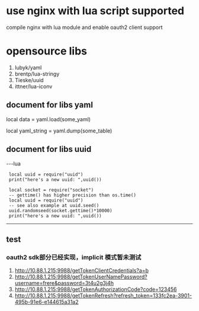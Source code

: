 # use nginx with lua script supported 

  compile nginx with lua module and enable oauth2 client support
# opensource libs
1.  lubyk/yaml
2.  brentp/lua-stringy
3.  Tieske/uuid
4.  ittner/lua-iconv



##  document for libs yaml
local data = yaml.load(some_yaml)

local yaml_string = yaml.dump(some_table)
## document for libs uuid
---lua
	 
	 local uuid = require("uuid")
	 print("here's a new uuid: ",uuid())

	 local socket = require("socket")  
	 -- gettime() has higher precision than os.time()
	 local uuid = require("uuid")
	 -- see also example at uuid.seed()
	 uuid.randomseed(socket.gettime()*10000)
	 print("here's a new uuid: ",uuid())
---
## test 

### oauth2 sdk部分已经实现，implicit 模式暂未测试

1.  http://10.88.1.215:9988/getTokenClientCredentials?a=b
2.  http://10.88.1.215:9988/getTokenUserNamePassword?username=frere&password=3t4u2g3j4h
3.  http://10.88.1.215:9988/getTokenAuthorizationCode?code=123456
4.  http://10.88.1.215:9988/getTokenRefresh?refresh_token=133fc2ea-3901-495b-91e6-e144615a31a2
  